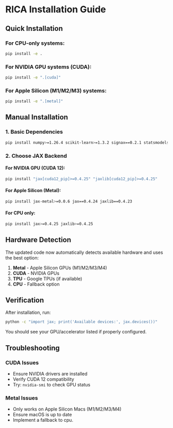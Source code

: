 # RICA Installation Guide


## Quick Installation

### For CPU-only systems:
```bash
pip install -e .
```

### For NVIDIA GPU systems (CUDA):
```bash
pip install -e ".[cuda]"
```

### For Apple Silicon (M1/M2/M3) systems:
```bash
pip install -e ".[metal]"
```

## Manual Installation

### 1. Basic Dependencies
```bash
pip install numpy>=1.26.4 scikit-learn>=1.3.2 signax==0.2.1 statsmodels
```

### 2. Choose JAX Backend

#### For NVIDIA GPU (CUDA 12):
```bash
pip install "jax[cuda12_pip]>=0.4.25" "jaxlib[cuda12_pip]>=0.4.25"
```

#### For Apple Silicon (Metal):
```bash
pip install jax-metal>=0.0.6 jax==0.4.24 jaxlib==0.4.23
```

#### For CPU only:
```bash
pip install jax>=0.4.25 jaxlib>=0.4.25
```

## Hardware Detection

The updated code now automatically detects available hardware and uses the best option:

1. **Metal** - Apple Silicon GPUs (M1/M2/M3/M4)
2. **CUDA** - NVIDIA GPUs
3. **TPU** - Google TPUs (if available)
4. **CPU** - Fallback option

## Verification

After installation, run:
```bash
python -c "import jax; print('Available devices:', jax.devices())"
```

You should see your GPU/accelerator listed if properly configured.

## Troubleshooting

### CUDA Issues
- Ensure NVIDIA drivers are installed
- Verify CUDA 12 compatibility
- Try: `nvidia-smi` to check GPU status

### Metal Issues  
- Only works on Apple Silicon Macs (M1/M2/M3/M4)
- Ensure macOS is up to date
- Implement a fallback to cpu.
